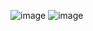 ![image](https://github.com/user-attachments/assets/b5eafbf6-34c1-41e1-a471-e5d550a3c643)
![image](https://github.com/user-attachments/assets/7d9d3da9-a06c-42c9-94a2-e5a913839b3a)
